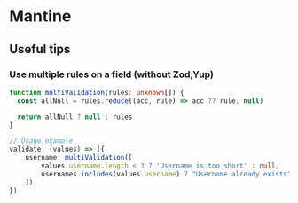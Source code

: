 # Mantine

## Useful tips

### Use multiple rules on a field (without Zod,Yup)

```typescript
function multiValidation(rules: unknown[]) {
  const allNull = rules.reduce((acc, rule) => acc ?? rule, null)

  return allNull ? null : rules
}

// Usage example
validate: (values) => ({
    username: multiValidation([
        values.username.length < 3 ? 'Username is too short' : null,
        usernames.includes(values.username) ? "Username already exists" : null,
    ]),
})
```